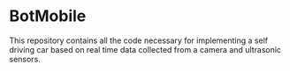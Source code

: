 # BotMobile
This repository contains all the code necessary for implementing a self driving car based on real time data collected from a camera and ultrasonic sensors.
